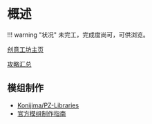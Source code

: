 # 概述

!!! warning "状况"
    未完工，完成度尚可，可供浏览。

[创意工坊主页](https://steamcommunity.com/app/108600/workshop/)

[攻略汇总](https://tieba.baidu.com/p/7904030495)

## 模组制作

- [Konijima/PZ-Libraries](https://github.com/Konijima/PZ-Libraries)
- [官方模组制作指南](https://pzwiki.net/wiki/Modding)
